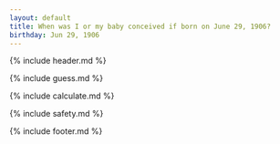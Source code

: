 ```yaml
---
layout: default
title: When was I or my baby conceived if born on June 29, 1906?
birthday: Jun 29, 1906
---
```


{% include header.md %}

{% include guess.md %}

{% include calculate.md %}

{% include safety.md %}

{% include footer.md %}



